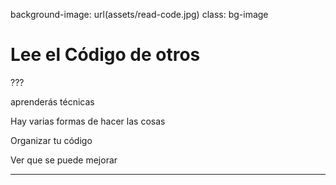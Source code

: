 background-image: url(assets/read-code.jpg)
class: bg-image

# Lee el Código de otros

???

aprenderás técnicas

Hay varias formas de hacer las cosas

Organizar tu código

Ver que se puede mejorar

---